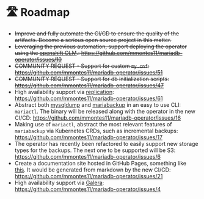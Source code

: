 # 🛣️ Roadmap

- ~~Improve and fully automate the CI/CD to ensure the quality of the artifacts. Become a serious open source project in this matter.~~
- ~~Leveraging the previous automation, support deploying the operator using the [openshift OLM](https://docs.openshift.com/container-platform/4.8/operators/understanding/olm/olm-understanding-olm.html).: https://github.com/mmontes11/mariadb-operator/issues/10~~
- ~~COMMUNITY REQUEST - Support for custom `my.cnf`: https://github.com/mmontes11/mariadb-operator/issues/51~~
- ~~COMMUNITY REQUEST - Support for db initialization scripts: https://github.com/mmontes11/mariadb-operator/issues/47~~
- High availability support via [replication](https://mariadb.org/mariadb-k8s-how-to-replicate-mariadb-in-k8s/): https://github.com/mmontes11/mariadb-operator/issues/61
- Abstract both [mysqldump](https://dev.mysql.com/doc/refman/8.0/en/mysqldump.html) and [mariabackup](https://mariadb.com/kb/en/mariabackup-overview/) in an easy to use CLI: `mariactl`. The binary will be released along with the operator in the new CI/CD: https://github.com/mmontes11/mariadb-operator/issues/16
- Making use of `mariactl`, abstract the most relevant features of `mariabackup` via Kubernetes CRDs, such as incremental backups: https://github.com/mmontes11/mariadb-operator/issues/17
- The operator has recently been refactored to easily support new storage types for the backups. The next one to be supported will be S3: https://github.com/mmontes11/mariadb-operator/issues/6
- Create a documentation site hosted in GitHub Pages, something like [this](https://gateway-api.sigs.k8s.io/). It would be generated from markdown by the new CI/CD: https://github.com/mmontes11/mariadb-operator/issues/21
 - High availability support via [Galera](https://mariadb.com/kb/en/what-is-mariadb-galera-cluster/): https://github.com/mmontes11/mariadb-operator/issues/4
